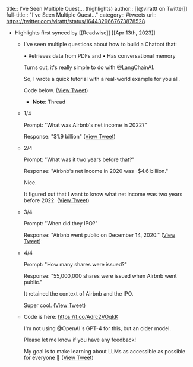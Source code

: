 title:: I've Seen Multiple Quest... (highlights)
author:: [[@virattt on Twitter]]
full-title:: "I've Seen Multiple Quest..."
category:: #tweets
url:: https://twitter.com/virattt/status/1644329667673878528

- Highlights first synced by [[Readwise]] [[Apr 13th, 2023]]
	- I've seen multiple questions about how to build a Chatbot that:
	  
	  • Retrieves data from PDFs and
	  • Has conversational memory
	  
	  Turns out, it's really simple to do with @LangChainAI. 
	  
	  So, I wrote a quick tutorial with a real-world example for you all.
	  
	  Code below. ([View Tweet](https://twitter.com/virattt/status/1644329667673878528))
		- **Note**: Thread
	- 1/4
	  
	  Prompt: "What was Airbnb's net income in 2022?"
	  
	  Response: "$1.9 billion" ([View Tweet](https://twitter.com/virattt/status/1644329668827332609))
	- 2/4
	  
	  Prompt: "What was it two years before that?"
	  
	  Response: "Airbnb's net income in 2020 was -$4.6 billion."
	  
	  Nice.
	  
	  It figured out that I want to know what net income was two years before 2022. ([View Tweet](https://twitter.com/virattt/status/1644329669720694784))
	- 3/4
	  
	  Prompt: "When did they IPO?"
	  
	  Response: "Airbnb went public on December 14, 2020." ([View Tweet](https://twitter.com/virattt/status/1644329670727311360))
	- 4/4
	  
	  Prompt: "How many shares were issued?"
	  
	  Response: "55,000,000 shares were issued when Airbnb went public."
	  
	  It retained the context of Airbnb and the IPO. 
	  
	  Super cool. ([View Tweet](https://twitter.com/virattt/status/1644329671591378945))
	- Code is here: https://t.co/Adrc2VOqkK
	  
	  I'm not using @OpenAI's GPT-4 for this, but an older model.
	  
	  Please let me know if you have any feedback!
	  
	  My goal is to make learning about LLMs as accessible as possible for everyone 🙂 ([View Tweet](https://twitter.com/virattt/status/1644329672614850562))
